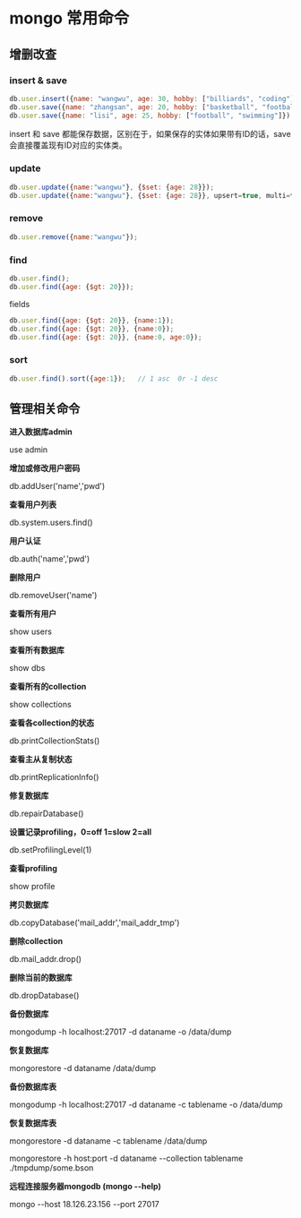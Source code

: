 # mongo 常用命令

## 增删改查

### insert  & save 

```javascript
db.user.insert({name: "wangwu", age: 30, hobby: ["billiards", "coding"]});
db.user.save({name: "zhangsan", age: 20, hobby: ["basketball", "football", "writing"]});
db.user.save({name: "lisi", age: 25, hobby: ["football", "swimming"]});
```

insert 和 save 都能保存数据，区别在于，如果保存的实体如果带有ID的话，save会直接覆盖现有ID对应的实体类。

### update

```javascript
db.user.update({name:"wangwu"}, {$set: {age: 28}});
db.user.update({name:"wangwu"}, {$set: {age: 28}}, upsert=true, multi=true);
```

### remove 

```javascript
db.user.remove({name:"wangwu"});
```

### find

```javascript
db.user.find();
db.user.find({age: {$gt: 20}});
```

fields

```javascript
db.user.find({age: {$gt: 20}}, {name:1});
db.user.find({age: {$gt: 20}}, {name:0});
db.user.find({age: {$gt: 20}}, {name:0, age:0});
```

### sort 

```javascript
db.user.find().sort({age:1});   // 1 asc  0r -1 desc
```


## 管理相关命令

**进入数据库admin**

use admin

**增加或修改用户密码**

db.addUser('name','pwd')

**查看用户列表**

db.system.users.find()

**用户认证**

db.auth('name','pwd')

**删除用户**

db.removeUser('name')

**查看所有用户**

show users

**查看所有数据库**

show dbs

**查看所有的collection**

show collections

**查看各collection的状态**

db.printCollectionStats()

**查看主从复制状态**

db.printReplicationInfo()

**修复数据库**

db.repairDatabase()

**设置记录profiling，0=off 1=slow 2=all**

db.setProfilingLevel(1)

**查看profiling**

show profile

**拷贝数据库**

db.copyDatabase('mail_addr','mail_addr_tmp')

**删除collection**

db.mail_addr.drop()

**删除当前的数据库**

db.dropDatabase()

**备份数据库**

mongodump -h localhost:27017 -d dataname -o /data/dump

**恢复数据库**

mongorestore -d dataname /data/dump

**备份数据库表**

mongodump -h localhost:27017 -d dataname -c tablename -o /data/dump

**恢复数据库表**

mongorestore -d dataname -c tablename /data/dump

mongorestore -h host:port -d dataname --collection tablename ./tmpdump/some.bson

**远程连接服务器mongodb (mongo --help)**

mongo --host 18.126.23.156 --port 27017
